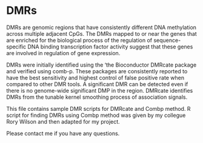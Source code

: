 # DMRs
DMRs are genomic regions that have consistently different DNA methylation across multiple adjacent CpGs. The DMRs mapped to or near the genes that are enriched for the biological process of the regulation of sequence-specific DNA binding transcription factor activity suggest that these genes are involved in regulation of gene expression.

DMRs were initially identified using the ‘the Bioconductor DMRcate package and verified using comb-p. These packages are consistently reported to have the best sensitivity and highest control of false positive rate when compared to other DMR tools. A significant DMR can be detected even if there is no genome-wide significant DMP in the region. DMRcate identifies DMRs from the tunable kernel smoothing process of association signals.

This file contains sample DMR scripts for DMRcate and Combp method. 
R script for finding DMRs using Combp method was given by my collegue Rory Wilson and then adapted for my project. 

Please contact me if you have any questions. 
